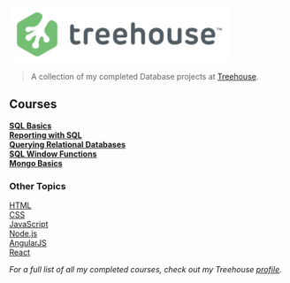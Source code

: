 ![Treehouse](treehouse.png)

> A collection of my completed Database projects at [Treehouse](https://teamtreehouse.com).

## Courses

**[SQL Basics](https://github.com/adamelliotfields/treehouse-db/tree/master/sql-basics)**  
**[Reporting with SQL](https://github.com/adamelliotfields/treehouse-db/tree/master/reporting-with-sql)**  
**[Querying Relational Databases](https://github.com/adamelliotfields/treehouse-db/tree/master/querying-relational-databases)**  
**[SQL Window Functions](https://github.com/adamelliotfields/treehouse-db/tree/master/sql-window-functions)**  
**[Mongo Basics](https://github.com/adamelliotfields/treehouse-db/tree/master/mongo-basics)**  

### Other Topics

[HTML](https://github.com/adamelliotfields/treehouse-html)  
[CSS](https://github.com/adamelliotfields/treehouse-css)  
[JavaScript](https://github.com/adamelliotfields/treehouse-javascript)  
[Node.js](https://github.com/adamelliotfields/treehouse-node)  
[AngularJS](https://github.com/adamelliotfields/treehouse-angular)  
[React](https://github.com/adamelliotfields/treehouse-react)  

*For a full list of all my completed courses, check out my Treehouse [profile](https://teamtreehouse.com/adamelliotfields).*  
